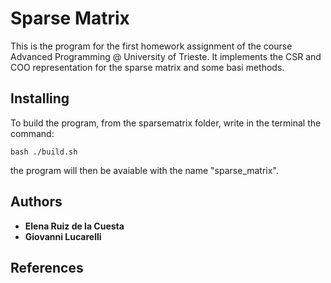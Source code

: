 # Sparse Matrix

This is the program for the first homework assignment of the course Advanced Programming @ University of Trieste. It implements the CSR and COO representation for the sparse matrix and some basi methods. 

## Installing
To build the program, from the sparsematrix folder, write in the terminal the command:
```
bash ./build.sh
```

the program will then be avaiable with the name "sparse_matrix".

## Authors

  - **Elena Ruiz de la Cuesta** 
  - **Giovanni Lucarelli** 
    

## References